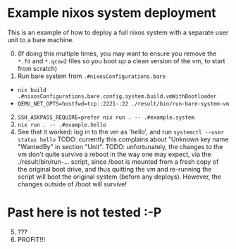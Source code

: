 <!--
SPDX-FileCopyrightText: 2020 Serokell <https://serokell.io/>

SPDX-License-Identifier: MPL-2.0
-->

# Example nixos system deployment

This is an example of how to deploy a full nixos system with a separate user unit to a bare machine.

0. (If doing this multiple times, you may want to ensure you remove the `*.fd` and `*.qcow2` files so you boot up a clean version of the vm, to start from scratch)
1. Run bare system from `.#nixosConfigurations.bare`
  - `nix build .#nixosConfigurations.bare.config.system.build.vmWithBootloader`
  - `QEMU_NET_OPTS=hostfwd=tcp::2221-:22 ./result/bin/run-bare-system-vm`
2. `SSH_ASKPASS_REQUIRE=prefer nix run . -- .#example.system`
3. `nix run . -- .#example.hello`
4. See that it worked: log in to the vm as 'hello', and run `systemctl --user status hello`
   TODO: currently this complains about "Unknown key name "WantedBy" in section "Unit".
   TODO: unfortunately, the changes to the vm don't quite survive a reboot in the way one may expect, via the ./result/bin/run-... script,
	 since /boot is mounted from a fresh copy of the original boot drive,
	 and thus quitting the vm and re-running the script will boot the
	 original system (before any deploys). However, the changes outside of
         /boot will survive!
# Past here is not tested :-P
5. ???
6. PROFIT!!!
